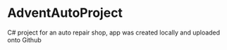 # AdventAutoProject
C# project for an auto repair shop, app was created locally and uploaded onto Github

